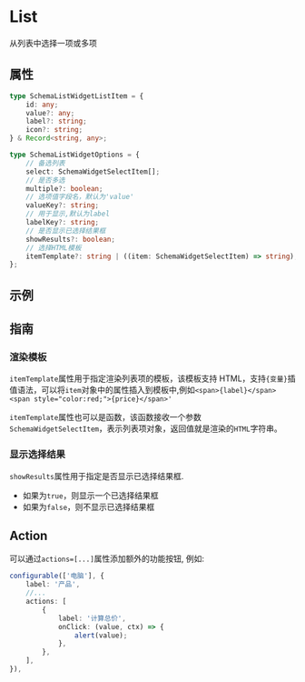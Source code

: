 # List

从列表中选择一项或多项

## 属性

```ts
type SchemaListWidgetListItem = {
    id: any;
    value?: any;
    label?: string;
    icon?: string;
} & Record<string, any>;

type SchemaListWidgetOptions = {
    // 备选列表
    select: SchemaWidgetSelectItem[];
    // 是否多选
    multiple?: boolean;
    // 选项值字段名，默认为'value'
    valueKey?: string;
    // 用于显示,默认为label
    labelKey?: string;
    // 是否显示已选择结果框
    showResults?: boolean;
    // 选择HTML模板
    itemTemplate?: string | ((item: SchemaWidgetSelectItem) => string);
};
```

## 示例

<demo html="autoform/widgets/list.html"/>

## 指南

### 渲染模板

`itemTemplate`属性用于指定渲染列表项的模板，该模板支持 HTML，支持`{变量}`插值语法，可以将`item`对象中的属性插入到模板中,例如`<span>{label}</span><span style="color:red;">{price}</span>'`

`itemTemplate`属性也可以是函数，该函数接收一个参数`SchemaWidgetSelectItem`，表示列表项对象，返回值就是渲染的`HTML`字符串。

### 显示选择结果

`showResults`属性用于指定是否显示已选择结果框.

-   如果为`true`，则显示一个已选择结果框
-   如果为`false`，则不显示已选择结果框

## Action

可以通过`actions=[...]`属性添加额外的功能按钮, 例如:

```ts
configurable(['电脑'], {
    label: '产品',
    //...
    actions: [
        {
            label: '计算总价',
            onClick: (value, ctx) => {
                alert(value);
            },
        },
    ],
}),
```
